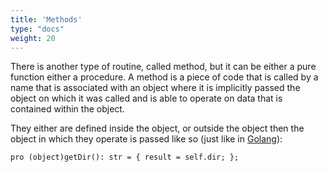 ```yaml
---
title: 'Methods'
type: "docs"
weight: 20
---
```


There is another type of routine, called method, but it can be either a pure function either a procedure. A method is a piece of code that is called by a name that is associated with an object where it is implicitly passed the object on which it was called and is able to operate on data that is contained within the object.

They either are defined inside the object, or outside the object then the object in which they operate is passed like so (just like in [Golang]()):
```
pro (object)getDir(): str = { result = self.dir; };
```

